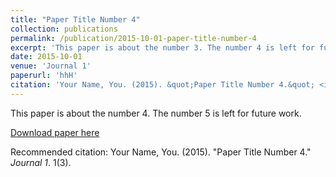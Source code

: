 ```yaml
---
title: "Paper Title Number 4"
collection: publications
permalink: /publication/2015-10-01-paper-title-number-4
excerpt: 'This paper is about the number 3. The number 4 is left for future work.'
date: 2015-10-01
venue: 'Journal 1'
paperurl: 'hhH'
citation: 'Your Name, You. (2015). &quot;Paper Title Number 4.&quot; <i>Journal 1</i>. 1(3).'
---
```

This paper is about the number 4. The number 5 is left for future work.

[Download paper here](https://github.com/DavidZJHIT/DavidZJHIT.github.io/blob/master/files/1-4%E4%BD%9C%EF%BC%88%E6%9D%A8%E4%BA%9A%E6%A5%A0%EF%BC%89-%20Ceramics%20International.pdf)

Recommended citation: Your Name, You. (2015). "Paper Title Number 4." <i>Journal 1</i>. 1(3).
